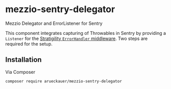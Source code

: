 # mezzio-sentry-delegator

Mezzio Delegator and ErrorListener for Sentry

This component integrates capturing of Throwables in Sentry by providing a `Listener` for the [Stratigility `ErrorHandler` middleware](https://docs.laminas.dev/laminas-stratigility/v3/error-handlers/#handling-php-errors-and-exceptions). Two steps are required for the setup.

## Installation

Via Composer

```shell
composer require arueckauer/mezzio-sentry-delegator
```
